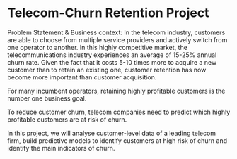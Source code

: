 # Telecom-Churn Retention Project

Problem Statement & Business context:
In the telecom industry, customers are able to choose from multiple service providers and actively switch from one operator to another. In this highly competitive market, the telecommunications industry experiences an average of 15-25% annual churn rate. Given the fact that it costs 5-10 times more to acquire a new customer than to retain an existing one, customer retention has now become more important than customer acquisition.

For many incumbent operators, retaining highly profitable customers is the number one business goal.

To reduce customer churn, telecom companies need to predict which highly profitable customers are at risk of churn.

In this project, we will analyse customer-level data of a leading telecom firm, build predictive models to identify customers at high risk of churn and identify the main indicators of churn.



